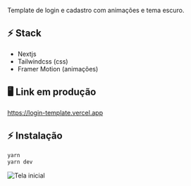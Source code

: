 Template de login e cadastro com animações e tema escuro.

## ⚡ Stack
- Nextjs
- Tailwindcss (css)
- Framer Motion (animações)

## 🖥️ Link em produção
https://login-template.vercel.app

## ⚡ Instalação
```bash
yarn
yarn dev
```

![Tela inicial](https://res.cloudinary.com/gabrielcloud/image/upload/v1621004152/gabriel-portfolio/portfolio/login-template_eflfqi.png)
